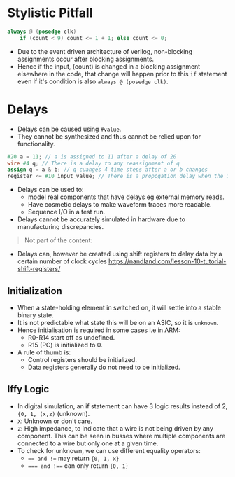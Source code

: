 # Stylistic Pitfall 
```verilog
always @ (posedge clk)
	if (count < 9) count <= 1 + 1; else count <= 0;
```
* Due to the event driven architecture of verilog, non-blocking assignments occur after blocking assignments.
* Hence if the input, (count) is changed in a blocking assignment elsewhere in the code, that change will happen prior to this `if` statement even if it's condition is also `always @ (posedge clk)`.

# Delays
* Delays can be caused using `#value`.
* They cannot be synthesized and thus cannot be relied upon for functionality.
```verilog
#20 a = 11; // a is assigned to 11 after a delay of 20
wire #4 q; // There is a delay to any reassignment of q
assign q = a & b; // q cuanges 4 time steps after a or b changes
register <= #10 input_value; // There is a propogation delay when the input changes
```
* Delays can be used to:
	* model real components that have delays eg external memory reads.
	* Have cosmetic delays to make waveform traces more readable.
	* Sequence I/O in a test run.
* Delays cannot be accurately simulated in hardware due to manufacturing discrepancies.
> Not part of the content:
* Delays can, however be created using shift registers to delay data by a certain number of clock cycles https://nandland.com/lesson-10-tutorial-shift-registers/

## Initialization
* When a state-holding element in switched on, it will settle into a stable binary state.
* It is not predictable what state this will be on an ASIC, so it is `unknown`.
* Hence initialisation is required in some cases i.e in ARM: 
	* R0-R14 start off as undefined.
	* R15 (PC) is initialized to 0.
* A rule of thumb is: 
	* Control registers should be initialized.
	* Data registers generally do not need to be initialized.

## Iffy Logic
* In digital simulation, an if statement can have 3 logic results instead of 2, `{0, 1, (x,z)` (unknown).
* `X`: Unknown or don't care.
* `Z`: High impedance, to indicate that a wire is not being driven by any component. This can be seen in busses where multiple components are connected to a wire but only one at a given time.
* To check for unknown, we can use different equality operators:
	* `== and !=` may return `{0, 1, x}`
	* `=== and !==` can only return `{0, 1}`